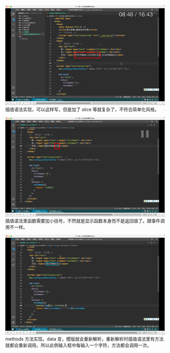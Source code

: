 ![](./img/2022-07-15-09-11-19.png)  
插值语法实现，可以这样写，但是加了 slice 等就复杂了，不符合简单化风格。

![](./img/2022-07-15-09-14-53.png)  
插值语法里函数需要加小括号，不然就是显示函数本身而不是返回值了。跟事件调用不一样。

![](./img/2022-07-15-09-18-05.png)  
methods 方法实现。data 变，模版就会重新解析，重新解析时插值语法里有方法就都会重新调用。所以此例输入框中每输入一个字符，方法都会调用一次。
